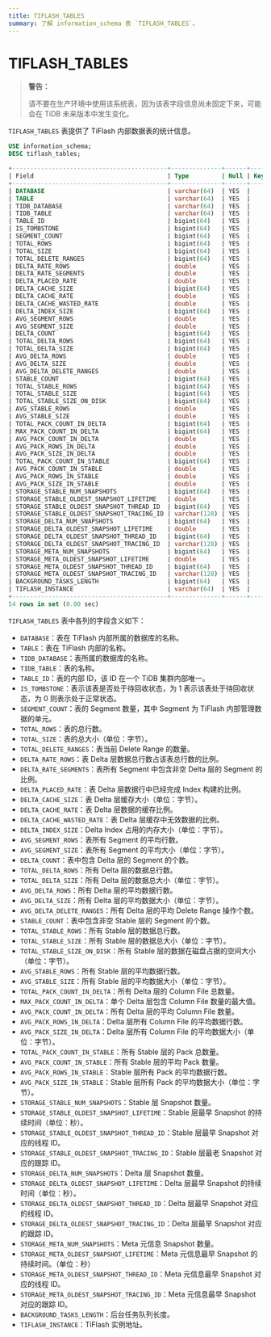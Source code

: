 ```yaml
---
title: TIFLASH_TABLES
summary: 了解 information_schema 表 `TIFLASH_TABLES`。
---
```


# TIFLASH_TABLES

> **警告：**
>
> 请不要在生产环境中使用该系统表，因为该表字段信息尚未固定下来，可能会在 TiDB 未来版本中发生变化。

`TIFLASH_TABLES` 表提供了 TiFlash 内部数据表的统计信息。

```sql
USE information_schema;
DESC tiflash_tables;
```

```sql
+-------------------------------------------+--------------+------+------+---------+-------+
| Field                                     | Type         | Null | Key  | Default | Extra |
+-------------------------------------------+--------------+------+------+---------+-------+
| DATABASE                                  | varchar(64)  | YES  |      | NULL    |       |
| TABLE                                     | varchar(64)  | YES  |      | NULL    |       |
| TIDB_DATABASE                             | varchar(64)  | YES  |      | NULL    |       |
| TIDB_TABLE                                | varchar(64)  | YES  |      | NULL    |       |
| TABLE_ID                                  | bigint(64)   | YES  |      | NULL    |       |
| IS_TOMBSTONE                              | bigint(64)   | YES  |      | NULL    |       |
| SEGMENT_COUNT                             | bigint(64)   | YES  |      | NULL    |       |
| TOTAL_ROWS                                | bigint(64)   | YES  |      | NULL    |       |
| TOTAL_SIZE                                | bigint(64)   | YES  |      | NULL    |       |
| TOTAL_DELETE_RANGES                       | bigint(64)   | YES  |      | NULL    |       |
| DELTA_RATE_ROWS                           | double       | YES  |      | NULL    |       |
| DELTA_RATE_SEGMENTS                       | double       | YES  |      | NULL    |       |
| DELTA_PLACED_RATE                         | double       | YES  |      | NULL    |       |
| DELTA_CACHE_SIZE                          | bigint(64)   | YES  |      | NULL    |       |
| DELTA_CACHE_RATE                          | double       | YES  |      | NULL    |       |
| DELTA_CACHE_WASTED_RATE                   | double       | YES  |      | NULL    |       |
| DELTA_INDEX_SIZE                          | bigint(64)   | YES  |      | NULL    |       |
| AVG_SEGMENT_ROWS                          | double       | YES  |      | NULL    |       |
| AVG_SEGMENT_SIZE                          | double       | YES  |      | NULL    |       |
| DELTA_COUNT                               | bigint(64)   | YES  |      | NULL    |       |
| TOTAL_DELTA_ROWS                          | bigint(64)   | YES  |      | NULL    |       |
| TOTAL_DELTA_SIZE                          | bigint(64)   | YES  |      | NULL    |       |
| AVG_DELTA_ROWS                            | double       | YES  |      | NULL    |       |
| AVG_DELTA_SIZE                            | double       | YES  |      | NULL    |       |
| AVG_DELTA_DELETE_RANGES                   | double       | YES  |      | NULL    |       |
| STABLE_COUNT                              | bigint(64)   | YES  |      | NULL    |       |
| TOTAL_STABLE_ROWS                         | bigint(64)   | YES  |      | NULL    |       |
| TOTAL_STABLE_SIZE                         | bigint(64)   | YES  |      | NULL    |       |
| TOTAL_STABLE_SIZE_ON_DISK                 | bigint(64)   | YES  |      | NULL    |       |
| AVG_STABLE_ROWS                           | double       | YES  |      | NULL    |       |
| AVG_STABLE_SIZE                           | double       | YES  |      | NULL    |       |
| TOTAL_PACK_COUNT_IN_DELTA                 | bigint(64)   | YES  |      | NULL    |       |
| MAX_PACK_COUNT_IN_DELTA                   | bigint(64)   | YES  |      | NULL    |       |
| AVG_PACK_COUNT_IN_DELTA                   | double       | YES  |      | NULL    |       |
| AVG_PACK_ROWS_IN_DELTA                    | double       | YES  |      | NULL    |       |
| AVG_PACK_SIZE_IN_DELTA                    | double       | YES  |      | NULL    |       |
| TOTAL_PACK_COUNT_IN_STABLE                | bigint(64)   | YES  |      | NULL    |       |
| AVG_PACK_COUNT_IN_STABLE                  | double       | YES  |      | NULL    |       |
| AVG_PACK_ROWS_IN_STABLE                   | double       | YES  |      | NULL    |       |
| AVG_PACK_SIZE_IN_STABLE                   | double       | YES  |      | NULL    |       |
| STORAGE_STABLE_NUM_SNAPSHOTS              | bigint(64)   | YES  |      | NULL    |       |
| STORAGE_STABLE_OLDEST_SNAPSHOT_LIFETIME   | double       | YES  |      | NULL    |       |
| STORAGE_STABLE_OLDEST_SNAPSHOT_THREAD_ID  | bigint(64)   | YES  |      | NULL    |       |
| STORAGE_STABLE_OLDEST_SNAPSHOT_TRACING_ID | varchar(128) | YES  |      | NULL    |       |
| STORAGE_DELTA_NUM_SNAPSHOTS               | bigint(64)   | YES  |      | NULL    |       |
| STORAGE_DELTA_OLDEST_SNAPSHOT_LIFETIME    | double       | YES  |      | NULL    |       |
| STORAGE_DELTA_OLDEST_SNAPSHOT_THREAD_ID   | bigint(64)   | YES  |      | NULL    |       |
| STORAGE_DELTA_OLDEST_SNAPSHOT_TRACING_ID  | varchar(128) | YES  |      | NULL    |       |
| STORAGE_META_NUM_SNAPSHOTS                | bigint(64)   | YES  |      | NULL    |       |
| STORAGE_META_OLDEST_SNAPSHOT_LIFETIME     | double       | YES  |      | NULL    |       |
| STORAGE_META_OLDEST_SNAPSHOT_THREAD_ID    | bigint(64)   | YES  |      | NULL    |       |
| STORAGE_META_OLDEST_SNAPSHOT_TRACING_ID   | varchar(128) | YES  |      | NULL    |       |
| BACKGROUND_TASKS_LENGTH                   | bigint(64)   | YES  |      | NULL    |       |
| TIFLASH_INSTANCE                          | varchar(64)  | YES  |      | NULL    |       |
+-------------------------------------------+--------------+------+------+---------+-------+
54 rows in set (0.00 sec)
```

`TIFLASH_TABLES` 表中各列的字段含义如下：

- `DATABASE`：表在 TiFlash 内部所属的数据库的名称。
- `TABLE`：表在 TiFlash 内部的名称。
- `TIDB_DATABASE`：表所属的数据库的名称。
- `TIDB_TABLE`：表的名称。
- `TABLE_ID`：表的内部 ID，该 ID 在一个 TiDB 集群内部唯一。
- `IS_TOMBSTONE`：表示该表是否处于待回收状态，为 1 表示该表处于待回收状态，为 0 则表示处于正常状态。
- `SEGMENT_COUNT`：表的 Segment 数量，其中 Segment 为 TiFlash 内部管理数据的单元。
- `TOTAL_ROWS`：表的总行数。
- `TOTAL_SIZE`：表的总大小（单位：字节）。
- `TOTAL_DELETE_RANGES`：表当前 Delete Range 的数量。
- `DELTA_RATE_ROWS`：表 Delta 层数据总行数占该表总行数的比例。
- `DELTA_RATE_SEGMENTS`：表所有 Segment 中包含非空 Delta 层的 Segment 的比例。
- `DELTA_PLACED_RATE`：表 Delta 层数据行中已经完成 Index 构建的比例。
- `DELTA_CACHE_SIZE`：表 Delta 层缓存大小（单位：字节）。
- `DELTA_CACHE_RATE`：表 Delta 层数据的缓存比例。
- `DELTA_CACHE_WASTED_RATE`：表 Delta 层缓存中无效数据的比例。
- `DELTA_INDEX_SIZE`：Delta Index 占用的内存大小（单位：字节）。
- `AVG_SEGMENT_ROWS`：表所有 Segment 的平均行数。
- `AVG_SEGMENT_SIZE`：表所有 Segment 的平均大小（单位：字节）。
- `DELTA_COUNT`：表中包含 Delta 层的 Segment 的个数。
- `TOTAL_DELTA_ROWS`：所有 Delta 层的数据总行数。
- `TOTAL_DELTA_SIZE`：所有 Delta 层的数据总大小（单位：字节）。
- `AVG_DELTA_ROWS`：所有 Delta 层的平均数据行数。
- `AVG_DELTA_SIZE`：所有 Delta 层的平均数据大小（单位：字节）。
- `AVG_DELTA_DELETE_RANGES`：所有 Delta 层的平均 Delete Range 操作个数。
- `STABLE_COUNT`：表中包含非空 Stable 层的 Segment 的个数。
- `TOTAL_STABLE_ROWS`：所有 Stable 层的数据总行数。
- `TOTAL_STABLE_SIZE`：所有 Stable 层的数据总大小（单位：字节）。
- `TOTAL_STABLE_SIZE_ON_DISK`：所有 Stable 层的数据在磁盘占据的空间大小（单位：字节）。
- `AVG_STABLE_ROWS`：所有 Stable 层的平均数据行数。
- `AVG_STABLE_SIZE`：所有 Stable 层的平均数据大小（单位：字节）。
- `TOTAL_PACK_COUNT_IN_DELTA`：所有 Delta 层的 Column File 总数量。
- `MAX_PACK_COUNT_IN_DELTA`：单个 Delta 层包含 Column File 数量的最大值。
- `AVG_PACK_COUNT_IN_DELTA`：所有 Delta 层的平均 Column File 数量。
- `AVG_PACK_ROWS_IN_DELTA`：Delta 层所有 Column File 的平均数据行数。
- `AVG_PACK_SIZE_IN_DELTA`：Delta 层所有 Column File 的平均数据大小（单位：字节）。
- `TOTAL_PACK_COUNT_IN_STABLE`：所有 Stable 层的 Pack 总数量。
- `AVG_PACK_COUNT_IN_STABLE`：所有 Stable 层的平均 Pack 数量。
- `AVG_PACK_ROWS_IN_STABLE`：Stable 层所有 Pack 的平均数据行数。
- `AVG_PACK_SIZE_IN_STABLE`：Stable 层所有 Pack 的平均数据大小（单位：字节）。
- `STORAGE_STABLE_NUM_SNAPSHOTS`：Stable 层 Snapshot 数量。
- `STORAGE_STABLE_OLDEST_SNAPSHOT_LIFETIME`：Stable 层最早 Snapshot 的持续时间（单位：秒）。
- `STORAGE_STABLE_OLDEST_SNAPSHOT_THREAD_ID`：Stable 层最早 Snapshot 对应的线程 ID。
- `STORAGE_STABLE_OLDEST_SNAPSHOT_TRACING_ID`：Stable 层最老 Snapshot 对应的跟踪 ID。
- `STORAGE_DELTA_NUM_SNAPSHOTS`：Delta 层 Snapshot 数量。
- `STORAGE_DELTA_OLDEST_SNAPSHOT_LIFETIME`：Delta 层最早 Snapshot 的持续时间（单位：秒）。
- `STORAGE_DELTA_OLDEST_SNAPSHOT_THREAD_ID`：Delta 层最早 Snapshot 对应的线程 ID。
- `STORAGE_DELTA_OLDEST_SNAPSHOT_TRACING_ID`：Delta 层最早 Snapshot 对应的跟踪 ID。
- `STORAGE_META_NUM_SNAPSHOTS`：Meta 元信息 Snapshot 数量。
- `STORAGE_META_OLDEST_SNAPSHOT_LIFETIME`：Meta 元信息最早 Snapshot 的持续时间。（单位：秒）
- `STORAGE_META_OLDEST_SNAPSHOT_THREAD_ID`：Meta 元信息最早 Snapshot 对应的线程 ID。
- `STORAGE_META_OLDEST_SNAPSHOT_TRACING_ID`：Meta 元信息最早 Snapshot 对应的跟踪 ID。
- `BACKGROUND_TASKS_LENGTH`：后台任务队列长度。
- `TIFLASH_INSTANCE`：TiFlash 实例地址。
